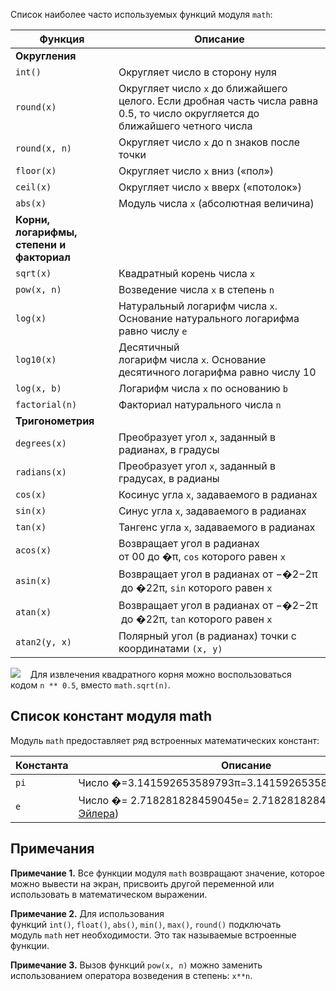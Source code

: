 Список наиболее часто используемых функций модуля `math`:

|Функция|Описание|
|---|---|
|**Округления**|
|`int()`|Округляет число в сторону нуля|
|`round(x)`|Округляет число `x` до ближайшего целого. Если дробная часть числа равна 0.5, то число округляется до ближайшего четного числа|
|`round(x, n)`|Округляет число `x` до n знаков после точки|
|`floor(x)`|Округляет число `x` вниз («пол»)|
|`ceil(x)`|Округляет число `x` вверх («потолок»)|
|`abs(x)`|Модуль числа `x` (абсолютная величина)|
|**Корни, логарифмы, степени и факториал**|
|`sqrt(x)`|Квадратный корень числа `x`|
|`pow(x, n)`|Возведение числа `x` в степень `n`|
|`log(x)`|Натуральный логарифм числа `x`. Основание натурального логарифма равно числу `e`|
|`log10(x)`|Десятичный логарифм числа `x`. Основание десятичного логарифма равно числу 10|
|`log(x, b)`|Логарифм числа `x` по основанию `b`|
|`factorial(n)`|Факториал натурального числа `n`|
|**Тригонометрия**|
|`degrees(x)`|Преобразует угол `x`, заданный в радианах, в градусы|
|`radians(x)`|Преобразует угол `x`, заданный в градусах, в радианы|
|`cos(x)`|Косинус угла `x`, задаваемого в радианах|
|`sin(x)`|Синус угла `x`, задаваемого в радианах|
|`tan(x)`|Тангенс угла `x`, задаваемого в радианах|
|`acos(x)`|Возвращает угол в радианах от 00 до �π, `cos` которого равен `x`|
|`asin(x)`|Возвращает угол в радианах от −�2−2π​ до �22π​, `sin` которого равен `x`|
|`atan(x)`|Возвращает угол в радианах от −�2−2π​ до �22π​, `tan` которого равен `x`|
|`atan2(y, x)`|Полярный угол (в радианах) точки с координатами `(x, y)`|

![](https://ucarecdn.com/4d8b45df-4b01-4bc4-a5ec-06df9ff64a22/)    Для извлечения квадратного корня можно воспользоваться кодом `n ** 0.5`, вместо `math.sqrt(n)`.

## Список констант модуля math

Модуль `math` предоставляет ряд встроенных математических констант:

|Константа|Описание|
|---|---|
|`pi`|Число �=3.141592653589793π=3.141592653589793|
|`e`|Число �= 2.718281828459045e= 2.718281828459045 ([константа Эйлера](http://concepture.club/post/nauka/vse-chto-nuzhno-znat-o-konstante-e))|

## Примечания

**Примечание 1.** Все функции модуля `math` возвращают значение, которое можно вывести на экран, присвоить другой переменной или использовать в математическом выражении.

**Примечание 2.** Для использования функций `int()`, `float()`, `abs()`, `min()`, `max()`, `round()` подключать модуль `math` нет необходимости. Это так называемые встроенные функции.

**Примечание 3.** Вызов функций `pow(x, n)` можно заменить использованием оператора возведения в степень: `x**n`.